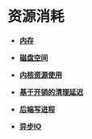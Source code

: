 # 资源消耗

-   **[内存](内存-21.md)**  

-   **[磁盘空间](磁盘空间.md)**  

-   **[内核资源使用](内核资源使用.md)**  

-   **[基于开销的清理延迟](基于开销的清理延迟.md)**  

-   **[后端写进程](后端写进程.md)**  

-   **[异步IO](异步IO.md)**  


